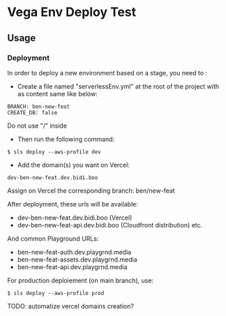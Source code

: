# Vega Env Deploy Test

## Usage

### Deployment

In order to deploy a new environment based on a stage, you need to :

- Create a file named "serverlessEnv.yml" at the root of the project with as content same like below:

```
BRANCH: ben-new-feat
CREATE_DB: false
```

Do not use "/" inside

- Then run the following command:

```
$ sls deploy --aws-profile dev
```

- Add the domain(s) you want on Vercel:

```
dev-ben-new-feat.dev.bidi.boo
```

Assign on Vercel the corresponding branch: ben/new-feat

After deployment, these urls will be available:

- dev-ben-new-feat.dev.bidi.boo (Vercel)
- dev-ben-new-feat-api.dev.bidi.boo (Cloudfront distribution)
  etc.

And common Playground URLs:

- ben-new-feat-auth.dev.playgrnd.media
- ben-new-feat-assets.dev.playgrnd.media
- ben-new-feat-api.dev.playgrnd.media

For production deploiement (on main branch), use:

```
$ sls deploy --aws-profile prod
```

TODO: automatize vercel domains creation?
